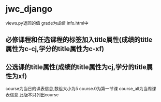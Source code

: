 # jwc_django
views.py返回的值
grade为成绩 info.html中
## 必修课程和任选课程的<td>标签加入title属性(成绩的title属性为c-cj,学分的title属性为c-xf)
## 公选课的title属性(成绩的title属性为cj,学分的title属性为xf)
course为当日的课表信息,数组大小为5 course.0为第一节课
course_all为当周课表信息
此版本只列出course

